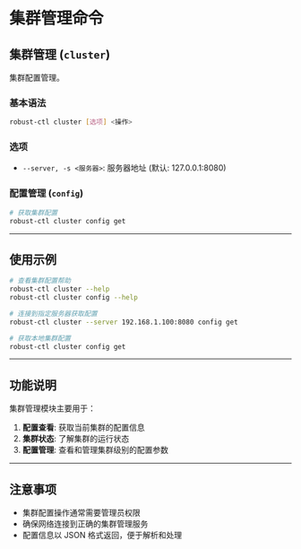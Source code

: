 # 集群管理命令

## 集群管理 (`cluster`)

集群配置管理。

### 基本语法
```bash
robust-ctl cluster [选项] <操作>
```

### 选项
- `--server, -s <服务器>`: 服务器地址 (默认: 127.0.0.1:8080)

### 配置管理 (`config`)

```bash
# 获取集群配置
robust-ctl cluster config get
```

---

## 使用示例

```bash
# 查看集群配置帮助
robust-ctl cluster --help
robust-ctl cluster config --help

# 连接到指定服务器获取配置
robust-ctl cluster --server 192.168.1.100:8080 config get

# 获取本地集群配置
robust-ctl cluster config get
```

---

## 功能说明

集群管理模块主要用于：

1. **配置查看**: 获取当前集群的配置信息
2. **集群状态**: 了解集群的运行状态
3. **配置管理**: 查看和管理集群级别的配置参数

---

## 注意事项

- 集群配置操作通常需要管理员权限
- 确保网络连接到正确的集群管理服务
- 配置信息以 JSON 格式返回，便于解析和处理